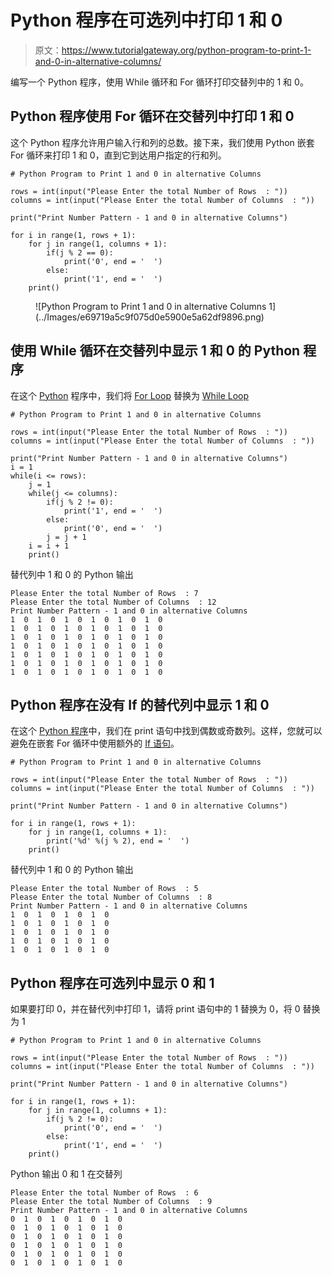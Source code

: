 # Python 程序在可选列中打印 1 和 0

> 原文：<https://www.tutorialgateway.org/python-program-to-print-1-and-0-in-alternative-columns/>

编写一个 Python 程序，使用 While 循环和 For 循环打印交替列中的 1 和 0。

## Python 程序使用 For 循环在交替列中打印 1 和 0

这个 Python 程序允许用户输入行和列的总数。接下来，我们使用 Python 嵌套 For 循环来打印 1 和 0，直到它到达用户指定的行和列。

```
# Python Program to Print 1 and 0 in alternative Columns

rows = int(input("Please Enter the total Number of Rows  : "))
columns = int(input("Please Enter the total Number of Columns  : "))

print("Print Number Pattern - 1 and 0 in alternative Columns") 

for i in range(1, rows + 1):
    for j in range(1, columns + 1):
        if(j % 2 == 0):          
            print('0', end = '  ')
        else:
            print('1', end = '  ')
    print()
```

<figure class="wp-block-image">![Python Program to Print 1 and 0 in alternative Columns 1](../Images/e69719a5c9f075d0e5900e5a62df9896.png)</figure>

## 使用 While 循环在交替列中显示 1 和 0 的 Python 程序

在这个 [Python](https://www.tutorialgateway.org/python-tutorial/) 程序中，我们将 [For Loop](https://www.tutorialgateway.org/python-for-loop/) 替换为 [While Loop](https://www.tutorialgateway.org/python-while-loop/)

```
# Python Program to Print 1 and 0 in alternative Columns

rows = int(input("Please Enter the total Number of Rows  : "))
columns = int(input("Please Enter the total Number of Columns  : "))

print("Print Number Pattern - 1 and 0 in alternative Columns")
i = 1
while(i <= rows):
    j = 1
    while(j <= columns):
        if(j % 2 != 0):          
            print('1', end = '  ')
        else:
            print('0', end = '  ')
        j = j + 1
    i = i + 1
    print()
```

替代列中 1 和 0 的 Python 输出

```
Please Enter the total Number of Rows  : 7
Please Enter the total Number of Columns  : 12
Print Number Pattern - 1 and 0 in alternative Columns
1  0  1  0  1  0  1  0  1  0  1  0  
1  0  1  0  1  0  1  0  1  0  1  0  
1  0  1  0  1  0  1  0  1  0  1  0  
1  0  1  0  1  0  1  0  1  0  1  0  
1  0  1  0  1  0  1  0  1  0  1  0  
1  0  1  0  1  0  1  0  1  0  1  0  
1  0  1  0  1  0  1  0  1  0  1  0 
```

## Python 程序在没有 If 的替代列中显示 1 和 0

在这个 [Python 程序](https://www.tutorialgateway.org/python-programming-examples/)中，我们在 print 语句中找到偶数或奇数列。这样，您就可以避免在嵌套 For 循环中使用额外的 [If 语句](https://www.tutorialgateway.org/python-if-statement/)。

```
# Python Program to Print 1 and 0 in alternative Columns

rows = int(input("Please Enter the total Number of Rows  : "))
columns = int(input("Please Enter the total Number of Columns  : "))

print("Print Number Pattern - 1 and 0 in alternative Columns") 

for i in range(1, rows + 1):
    for j in range(1, columns + 1):
        print('%d' %(j % 2), end = '  ')
    print()
```

替代列中 1 和 0 的 Python 输出

```
Please Enter the total Number of Rows  : 5
Please Enter the total Number of Columns  : 8
Print Number Pattern - 1 and 0 in alternative Columns
1  0  1  0  1  0  1  0  
1  0  1  0  1  0  1  0  
1  0  1  0  1  0  1  0  
1  0  1  0  1  0  1  0  
1  0  1  0  1  0  1  0 
```

## Python 程序在可选列中显示 0 和 1

如果要打印 0，并在替代列中打印 1，请将 print 语句中的 1 替换为 0，将 0 替换为 1

```
# Python Program to Print 1 and 0 in alternative Columns

rows = int(input("Please Enter the total Number of Rows  : "))
columns = int(input("Please Enter the total Number of Columns  : "))

print("Print Number Pattern - 1 and 0 in alternative Columns") 

for i in range(1, rows + 1):
    for j in range(1, columns + 1):
        if(j % 2 != 0):          
            print('0', end = '  ')
        else:
            print('1', end = '  ')
    print()
```

Python 输出 0 和 1 在交替列

```
Please Enter the total Number of Rows  : 6
Please Enter the total Number of Columns  : 9
Print Number Pattern - 1 and 0 in alternative Columns
0  1  0  1  0  1  0  1  0  
0  1  0  1  0  1  0  1  0  
0  1  0  1  0  1  0  1  0  
0  1  0  1  0  1  0  1  0  
0  1  0  1  0  1  0  1  0  
0  1  0  1  0  1  0  1  0 
```